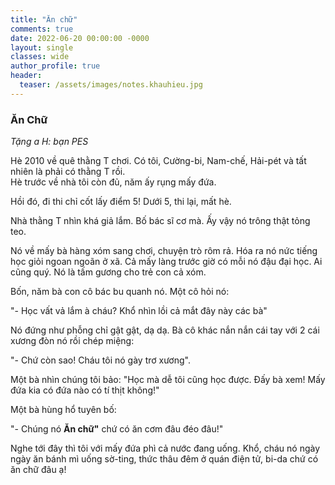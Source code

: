 ```yaml
---
title: "Ăn chữ"
comments: true
date: 2022-06-20 00:00:00 -0000
layout: single
classes: wide
author_profile: true
header:
  teaser: /assets/images/notes.khauhieu.jpg
---
```


### Ăn Chữ

*Tặng a H: bạn PES*

Hè 2010 về quê thằng T chơi. 
Có tôi, Cường-bi, Nam-chế, Hải-pét và tất nhiên là phải có thằng T rồi.  
Hè trước về nhà tôi còn đủ, năm ấy rụng mấy đứa. 

Hồi đó, đi thi chỉ cốt lấy điểm 5! Dưới 5, thi lại, mất hè.

Nhà thằng T nhìn khá giả lắm. Bố bác sĩ cơ mà. 
Ấy vậy nó trông thật tỏng teo.

Nó về mấy bà hàng xóm sang chơi, chuyện trò rôm rả. 
Hóa ra nó nức tiếng học giỏi ngoan ngoãn ở xã. 
Cả mấy làng trước giờ có mỗi nó đậu đại học. Ai cũng quý. 
Nó là tấm gương cho trẻ con cả xóm.

Bốn, năm bà con cô bác bu quanh nó. Một cô hỏi nó:

"- Học vất vả lắm à cháu? Khổ nhìn lồi cả mắt đây này các bà"

Nó đứng như phỗng chỉ gật gật, dạ dạ. Bà cô khác nắn nắn cái tay với 2 cái xương đòn nó rồi chép miệng:

"- Chứ còn sao! Cháu tôi nó gày trơ xương".

Một bà nhìn chúng tôi bảo: "Học mà dễ tôi cũng học được. Đấy bà xem! Mấy đứa kia có đứa nào có tí thịt không!"

Một bà hùng hổ tuyên bố: 

"- Chúng nó **Ăn chữ"** chứ có ăn cơm đâu đéo đâu!" 

Nghe tới đây thì tôi với mấy đứa phì cả nước đang uống. 
Khổ, cháu nó ngày ngày ăn bánh mì uống sờ-ting, thức thâu đêm ở quán điện tử, bi-da chứ có ăn chữ đâu ạ!

